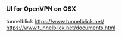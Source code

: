 
<!--
-->

### UI for OpenVPN on OSX

tunnelblick
https://www.tunnelblick.net/
https://www.tunnelblick.net/documents.html

<!-- vim: set autoindent expandtab sw=4 syntax=markdown: -->
